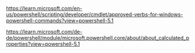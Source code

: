 https://learn.microsoft.com/en-us/powershell/scripting/developer/cmdlet/approved-verbs-for-windows-powershell-commands?view=powershell-5.1

https://learn.microsoft.com/de-de/powershell/module/microsoft.powershell.core/about/about_calculated_properties?view=powershell-5.1